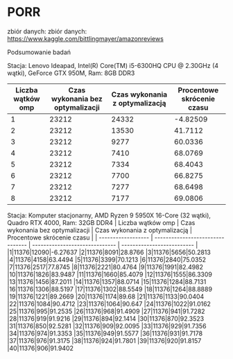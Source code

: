 # PORR
zbiór danych:
zbiór danych: https://www.kaggle.com/bittlingmayer/amazonreviews

Podsumowanie badań

Stacja:
Lenovo Ideapad, Intel(R) Core(TM) i5-6300HQ CPU @ 2.30GHz (4 wątki), GeForce GTX 950M, Ram: 8GB DDR3

| Liczba wątków omp  | Czas wykonania bez optymalizacji | Czas wykonania z optymalizacją | Procentowe skrócenie czasu |
| ------------------ | -------------------------------- | ------------------------------ | -------------------------- |
|1|23212|24332|-4.82509
|2|23212|13530|41.7112
|3|23212|9277|60.0336
|4|23212|7410|68.0769
|5|23212|7334|68.4043
|6|23212|7700|66.8275
|7|23212|7277|68.6498
|8|23212|7177|69.0806

Stacja:
Komputer stacjonarny, AMD Ryzen 9 5950X 16-Core (32 wątki), Quadro RTX 4000, Ram: 32GB DDR4
| Liczba wątków omp  | Czas wykonania bez optymalizacji | Czas wykonania z optymalizacją | Procentowe skrócenie czasu |
| ------------------ | -------------------------------- | ------------------------------ | -------------------------- |
|1|11376|12090|-6.27637
|2|11376|8091|28.8766
|3|11376|5656|50.2813
|4|11376|4158|63.4494
|5|11376|3399|70.1213
|6|11376|2840|75.0352
|7|11376|2517|77.8745
|8|11376|2221|80.4764
|9|11376|1991|82.4982
|10|11376|1826|83.9487
|11|11376|1660|85.4079
|12|11376|1555|86.3309
|13|11376|1456|87.2011
|14|11376|1357|88.0714
|15|11376|1284|88.7131
|16|11376|1306|88.5197
|17|11376|1302|88.5549
|18|11376|1264|88.8889
|19|11376|1221|89.2669
|20|11376|1174|89.68
|21|11376|1133|90.0404
|22|11376|1084|90.4712
|23|11376|1064|90.647
|24|11376|1022|91.0162
|25|11376|995|91.2535
|26|11376|968|91.4909
|27|11376|941|91.7282
|28|11376|919|91.9216
|29|11376|894|92.1414
|30|11376|870|92.3523
|31|11376|850|92.5281
|32|11376|909|92.0095
|33|11376|929|91.7356
|34|11376|974|91.3353
|35|11376|949|91.5577
|36|11376|931|91.7178
|37|11376|976|91.3175
|38|11376|924|91.7801
|39|11376|920|91.8157
|40|11376|906|91.9402
